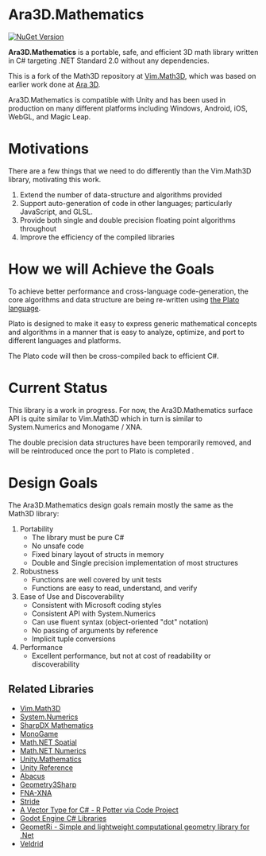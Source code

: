 ﻿# Ara3D.Mathematics

[![NuGet Version](https://img.shields.io/nuget/v/Ara3D.Mathematics)](https://www.nuget.org/packages/Ara3D.Mathematics)

**Ara3D.Mathematics** is a portable, safe, and efficient 3D math library written in C# 
targeting .NET Standard 2.0 without any dependencies. 

This is a fork of the Math3D repository at [Vim.Math3D](https://github.com/vimaec/math3d),
which was based on earlier work done at [Ara 3D](https://ara3d.com).

Ara3D.Mathematics is compatible with Unity and has been used in production on many different platforms including Windows, 
Android, iOS, WebGL, and Magic Leap. 

# Motivations

There are a few things that we need to do differently than the Vim.Math3D library, motivating this work. 

1. Extend the number of data-structure and algorithms provided 
1. Support auto-generation of code in other languages; particularly JavaScript, and GLSL. 
1. Provide both single and double precision floating point algorithms throughout 
1. Improve the efficiency of the compiled libraries

# How we will Achieve the Goals

To achieve better performance and cross-language code-generation, the core algorithms and data structure 
are being re-written using [the Plato language](https://github.com/cdiggins/plato). 

Plato is designed to make it easy to express generic mathematical concepts and algorithms
in a manner that is easy to analyze, optimize, and port to different languages and platforms. 

The Plato code will then be cross-compiled back to efficient C#.

# Current Status

This library is a work in progress. For now, the Ara3D.Mathematics surface API is quite similar to 
Vim.Math3D which in turn is similar to System.Numerics and Monogame / XNA. 

The double precision data structures have been temporarily removed, and will be reintroduced once the 
port to Plato is completed . 

# Design Goals

The Ara3D.Mathematics design goals remain mostly the same as the Math3D library:

1. Portability
	* The library must be pure C# 
	* No unsafe code 
	* Fixed binary layout of structs in memory
	* Double and Single precision implementation of most structures 
2. Robustness
	* Functions are well covered by unit tests 
	* Functions are easy to read, understand, and verify
3. Ease of Use and Discoverability
	* Consistent with Microsoft coding styles
	* Consistent API with System.Numerics
	* Can use fluent syntax (object-oriented "dot" notation)
	* No passing of arguments by reference
	* Implicit tuple conversions 
4. Performance 
	* Excellent performance, but not at cost of readability or discoverability

## Related Libraries 

* [Vim.Math3D](https://github.com/vimaec/math3d)
* [System.Numerics](https://referencesource.microsoft.com/#System.Numerics,namespaces)
* [SharpDX Mathematics](https://github.com/sharpdx/SharpDX/tree/master/Source/SharpDX.Mathematics)
* [MonoGame](https://github.com/MonoGame/MonoGame)
* [Math.NET Spatial](https://github.com/mathnet/mathnet-spatial)
* [Math.NET Numerics](https://github.com/mathnet/mathnet-numerics)
* [Unity.Mathematics](https://github.com/Unity-Technologies/Unity.Mathematics)
* [Unity Reference](https://github.com/Unity-Technologies/UnityCsReference/tree/master/Runtime/Export)
* [Abacus](https://github.com/sungiant/abacus)
* [Geometry3Sharp](https://github.com/gradientspace/geometry3Sharp)
* [FNA-XNA](https://github.com/FNA-XNA/FNA/tree/master/src)
* [Stride](https://github.com/stride3d/stride/tree/master/sources/core/Stride.Core.Mathematics)
* [A Vector Type for C# - R Potter via Code Project](https://www.codeproject.com/Articles/17425/A-Vector-Type-for-C)
* [Godot Engine C# Libraries](https://github.com/godotengine/godot/tree/master/modules/mono/glue/GodotSharp/GodotSharp/Core)
* [GeometRi - Simple and lightweight computational geometry library for .Net](https://github.com/RiSearcher/GeometRi.CSharp)
* [Veldrid](https://github.com/mellinoe/veldrid/tree/master/src/Veldrid.Utilities)